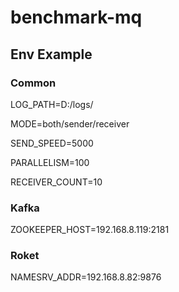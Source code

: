 # benchmark-mq

## Env Example
### Common
LOG_PATH=D:/logs/

MODE=both/sender/receiver

SEND_SPEED=5000

PARALLELISM=100

RECEIVER_COUNT=10

### Kafka
ZOOKEEPER_HOST=192.168.8.119:2181

### Roket
NAMESRV_ADDR=192.168.8.82:9876
